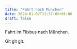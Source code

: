 ```yaml
---
title: "Fahrt nach München"
date: 2024-01-02T11:37:05+01:00
draft: false
---
```


Fahrt im Flixbus nach München.

Git git git.
